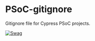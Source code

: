 # PSoC-gitignore
Gitignore file for Cypress PSoC projects.

[![Swag](https://img.shields.io/badge/build-dev-yellow.svg)](https://github.com/Hvem02/PSoC-gitignore)
